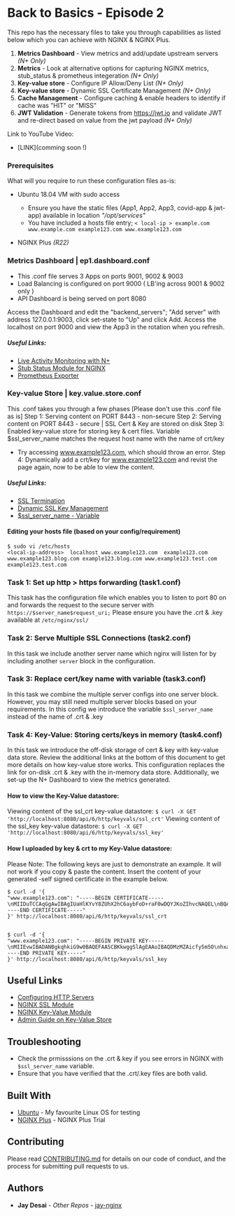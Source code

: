# Back to Basics - Episode 2

This repo has the necessary files to take you through capabilities as listed below which you can achieve with NGINX & NGINX Plus. 

1. **Metrics Dashboard** - View metrics and add/update upstream servers *(N+ Only)*
2. **Metrics** - Look at alternative options for capturing NGINX metrics, stub_status & prometheus integeration *(N+ Only)*
3. **Key-value store** - Configure IP Allow/Deny List *(N+ Only)*
4. **Key-value store** - Dynamic SSL Certificate Management *(N+ Only)*
5. **Cache Management** - Configure caching & enable headers to identify if cache was "HIT" or "MISS"
6. **JWT Validation** - Generate tokens from https://jwt.io and validate JWT and re-direct based on value from the jwt payload *(N+ Only)*


Link to YouTube Video:
* [LINK](comming soon !)

### Prerequisites

What will you require to run these configuration files as-is:

* Ubuntu 18.04 VM with sudo access
  * Ensure you have the static files (App1, App2, App3, covid-app & jwt-app) available in location *"/opt/services"*
  * You have included a hosts file entry;
  `< local-ip >	example.com www.example.com example123.com www.example123.com`

* NGINX Plus *(R22)*


### Metrics Dashboard | ep1.dashboard.conf

* This .conf file serves 3 Apps on ports 9001, 9002 & 9003
* Load Balancing is configured on port 9000 ( LB'ing across 9001 & 9002 only )
* API Dashboard is being served on port 8080

Access the Dashboard and edit the "backend_servers"; "Add server" with address 127.0.0.1:9003, click set-state to "Up" and click Add. 
Access the localhost on port 9000 and view the App3 in the rotation when you refresh.

##### Useful Links:
* [Live Activity Monitoring with N+](https://docs.nginx.com/nginx/admin-guide/monitoring/live-activity-monitoring/)
* [Stub Status Module for NGINX](http://nginx.org/en/docs/http/ngx_http_stub_status_module.html)
* [Prometheus Exporter](https://github.com/nginxinc/nginx-prometheus-exporter)


### Key-value Store | key.value.store.conf

This .conf takes you through a few phases [Please don't use this .conf file as is]
Step 1: Serving content on PORT 8443 - non-secure
Step 2: Serving content on PORT 8443 - secure | SSL Cert & Key are stored on disk
Step 3: Enabled key-value store for storing key & cert files. Variable $ssl_server_name matches the request host name with the name of crt/key
  * Try accessing www.example123.com, which should throw an error. 
Step 4: Dynamically add a crt/key for www.example123.com and revist the page again, now to be able to view the content. 

##### Useful Links:
* [SSL Termination](https://docs.nginx.com/nginx/admin-guide/security-controls/terminating-ssl-http/)
* [Dynamic SSL Key Management](https://www.youtube.com/watch?v=aeLE988jmlo&ab_channel=NGINX%2CInc)
* [$ssl_server_name - Variable](http://nginx.org/en/docs/http/ngx_http_ssl_module.html#var_ssl_server_name)









#### Editing your hosts file (based on your config/requirement)

```
$ sudo vi /etc/hosts
<local-ip-address>  localhost www.example123.com  example123.com  www.example123.blog.com example123.blog.com www.example123.test.com example123.test.com
```

### Task 1: Set up http > https forwarding (task1.conf)


This task has the configuration file which enables you to listen to port 80 on <local-ip-address> and forwards the request to the secure server with `https://$server_name$request_uri;`
Please ensure you have the .crt & .key available at `/etc/nginx/ssl/`


### Task 2: Serve Multiple SSL Connections (task2.conf)

In this task we include another server name which nginx will listen for by including another `server` block in the configuration. 


### Task 3: Replace cert/key name with variable (task3.conf)

In this task we combine the multiple server configs into one server block. However, you may still need multiple server blocks based on your requirements. 
In this config we introduce the variable `$ssl_server_name` instead of the name of .crt & .key


### Task 4: Key-Value: Storing certs/keys in memory (task4.conf)

In this task we introduce the off-disk storage of cert & key with key-value data store. 
Review the additional links at the bottom of this document to get more details on how key-value store works.
This configuration replaces the link for on-disk .crt & .key with the in-memory data store. 
Additionally, we set-up the N+ Dashboard to view the metrics generated. 


#### How to view the Key-Value datastore:


Viewing content of the ssl_crt key-value datastore:  `$ curl -X GET 'http://localhost:8080/api/6/http/keyvals/ssl_crt'`
Viewing content of the ssl_key key-value datastore:  `$ curl -X GET 'http://localhost:8080/api/6/http/keyvals/ssl_key'`


#### How I uploaded by key & crt to my Key-Value datastore:

Please Note: The following keys are just to demonstrate an example. It will not work if you copy & paste the content. 
Insert the content of your generated -self signed certificate in the example below.

```
$ curl -d '{
"www.example123.com": "-----BEGIN CERTIFICATE-----\nMIIDuTCCAqGgAwIBAgIUaHlKYvY8ZUhX2hC6aybFoD+raF0wDQYJKoZIhvcNAQEL\nBQAwbDELMAkGA1UEBhMCQVUxDDAKBgNVBAgMA1ZJQzEMMAoGA1UEBwwDTUVMMQsw\nCQYDVQQKDAJGNTEOMAwGA1UECwwFTkdJTlgxDDAKBgNVBAMMA0pBWTEWMBQGCSqG\nSIb3DQEJARYHakBkLmNvbTAeFw0yMDA4MTQwMzM0MzJaFw0yMTA4MTQwMzM0MzJa\nMGwxCzAJBgNVBAYTAkFVMQwwCgYDVQQIDANWSUMxDDAKBgNVBAcMA01FTDELMAkG\nA1UECgwCRjUxDjAMBgNVBAsMBU5HSU5YMQwwCgYDVQQDDANKQVkxFjAUBgkqhkiG\n9w0BCQEWB2pAZC5jb20wggEiMA0GCSqGSIb3DQEBAQUAA4IBDwAwggEKAoIBAQDM\nzMZAicfy5m5OhxaLR0i5hB/i6PjlTqrn+tJa2mLbtujvSDHwPk+JtInpmtT3sh5u\nVYLDwNEFwrpP6ha+ZyW63mxiRvBWQwzK0EeJfwb6guWwpbmFgEU9HqX8FUj9+huF\nZZ7soD4YeQf+/S7YOJ2U+eOVgotX9Nbj5O0rV8W24meMfi+32D3lKi8yjaY1wb3c\ncCO+Pg+/y5Lql8SBcxNeBz6CssmovOqkLg7cammWVwCnYBOY1FAyKHBPfqGk2hjP\nS9D9pEBp03AIWLtlz/46EvTXPQeegsx+T27oYQqFqqPrGIcIK+NORK3bcb/r0eVq\ntlLA5jzdUw32fkZPVh0HAgMBAAGjUzBRMB0GA1UdDgQWBBSchTXsv3NAEUEJ8Tip\nT5ctzWjT1jAfBgNVHSMEGDAWgBSchTXsv3NAEUEJ8TipT5ctzWjT1jAPBgNVHRMB\nAf8EBTADAQH/MA0GCSqGSIb3EQEBCwUAA4IBAQAQXqukqwi70IQKsKYRRSXPj5iH\nuxrebEvHdNZY96hCdIl/OwjP+fASx8j3FQdsoY3qhyyqQxjuHVbEkflhXofM038s\nGZ/gtzONE7XFtUQlUz4CAYCETw5AC4Jv0Qyepkh/ZrEA5aajsS8rJfGG/HTnozJp\nft4lLqD/uOI++058bn2g8EfSls109t6wzTcaGFCh3JqtlJ/T1sLUbiu1+Vz3C3T9\ny0TntkM0DTU9TeAdFEsVq+ac4Um11C0zHKO+8YmupCExKiil+ZVG8I+Dq2enlENk\nsBA00w3V2qDco26bXcN61MURrLo2WD5y3zgm9JAiSa38Mndph3eexwI/8TQC\n-----END CERTIFICATE-----"
}' http://localhost:8080/api/6/http/keyvals/ssl_crt


$ curl -d '{
"www.example123.com": "-----BEGIN PRIVATE KEY-----\nMIIEvwIBADANBgkqhkiG9w0BAQEFAASCBKkwggSlAgEAAoIBAQDMzMZAicfy5m5O\nhxaLR0i5hB/i6PjlTqrn+tJa2mLbtujvSDHwPk+JtInpmtT3sh5uVYLDwNEFwQpP\n6ha+ZyW63mxiRvBWQwzK0EeJfwb5guWwpbmFgEU9HqX8FUj9+huFZZ7soD4YeQf+\n/S9YOJ2U+eOVgotX9Nbj5O0rV8W24meMfi+32D3lKi8yjaY1wb3ccCO+Pg+/y5Lq\nl8SBcxNeBz6CssmovOqkLg7cammWVwCnYBOY1FAyKHBPfqGk2hjPS9D9pEBp03AI\nWLtlz/46EvTXPQeegsx+T27oYQqFqqPrGIcIK+NORK3bcb/r0eVqtlLA5jzdUw32\nfkZPVh0HAgMBAAECggEAAOpldIJpL2/STG2ULzk5XQL3NYd/HV9VqkXXzOovCPZv\nYip7dqyApIf3GeFEVHsqYanmNMPW62SqjCLqyR0i8Qvvhhz1FB2mn/2AZF/6AwGP\nz1NeWfdx180cRt09f00v9E+4/yvUOz3HSF+PZw4RvknDt7ZmsxT6JPqwCMKSsrec\nWqPdvZh4FgVzjFlS0W1jvXMrsNavto2SvYksjM4qtMVR5jPhUkV2g617lcHBBYXB\nGl77YtIV3DksQBq8UnyN5tnTModAXqCvwtv+YwXbrM50f5FiftwEnbo8gm7Pa+o9\nTwtd7EbczHYWAtMTW4w+NV32lbJ9EkMBx4HWYRDtIQKBgQD6kPzqtl18npxG0fgk\nBh9URq0PLuH1y47pFWPRAEMCFJFGRJUmg6+ChqSCxy76KnWJYR73X6ssPFA15ezP\n/A5sJm6Cvss5othNG3quhePRm/AuNkgKzdSD9awN/vaapnbX6H+OCwMmx3sRhldk\nLqS7YOJ2U+eORYrthcFHYZBNdwKBgQDRPbcb4Zi9Wi4ss7MRsaMj01/KSSH0LMdU\nHOw7Ku/WzV6q5hAS2TonVlTk/jgiSuALsoV5ApQDXOopkcXeki/QIM2JWYp7FnC/\nu8jdregR01GwxAIJtSWRRl1GHY9CrbJKc5dA8fz8BnOSzLoXC0ml4eakwwXXGQYf\n/b34BfhQ8QKBgQDCW0KDPQ1BA/ruiCH1N3aHtYa5l0EYmnvQ2pGhZZWUgIWrPrl+\ntXinQ29KLdyHmfWvyVDuyxuIZYRGOoH1VmuNgkYITpxuqZ0kN0knJJ3xUgb8oYhC\nMSRd82sxNArvLJ5UnXiLookgRG12y4DwKanJ8RRxsD9W2aCI205v4wK+wwKBgQC+\nPcB4RxsaPh3xYskS81GCx6aXQvruCLCKl2lpOlaqFDtYYqiGmp63GVVChqj+9NjT\nidK0/VUZ4aa9eN5QyNVUBB8cHB8+Xl7Q1KmCdBWl7148u1mm/d5UQYeYslOIqmiK\nLKJ+2AXOFweJlz4yqX6ipcuQTgjHUucwuwG3uaXV4QKBgQDxtUTcTuvvR/lOL3Ue\nH+1jXKvWu1zKkHDGqdi5RSRfybRtbjFoFaukMkz7SCvmMtJMG5HYeF8Oe5h8A7Mm\nvAzBA00wsmC3gCLlD8PTIFqsfI1j0rVnm4u3+7Jdgqj7BrYoOECjN2BFmX6psNaK\nkugyiNxkgBce5APw5stKnKDw+g==\n-----END PRIVATE KEY-----"
}' http://localhost:8080/api/6/http/keyvals/ssl_key

```


## Useful Links
* [Configuring HTTP Servers](http://nginx.org/en/docs/http/configuring_https_servers.html)
* [NGINX SSL Module](http://nginx.org/en/docs/http/ngx_http_ssl_module.html#ssl)
* [NGINX Key-Value Module](http://nginx.org/en/docs/http/ngx_http_keyval_module.html)
* [Admin Guide on Key-Value Store](https://docs.nginx.com/nginx/admin-guide/security-controls/blacklisting-ip-addresses/)

## Troubleshooting

* Check the prmisssions on the .crt & key if you see errors in NGINX with `$ssl_server_name` variable. 
* Ensure that you have verified that the .crt/.key files are both valid. 

## Built With

* [Ubuntu](https://ubuntu.com/) - My favourite Linux OS for testing
* [NGINX Plus](https://www.nginx.com/free-trial-request/) - NGINX Plus Trial

## Contributing

Please read [CONTRIBUTING.md](https://gist.github.com/PurpleBooth/b24679402957c63ec426) for details on our code of conduct, and the process for submitting pull requests to us.

## Authors

* **Jay Desai** - *Other Repos* - [jay-nginx](https://github.com/jay-nginx)
